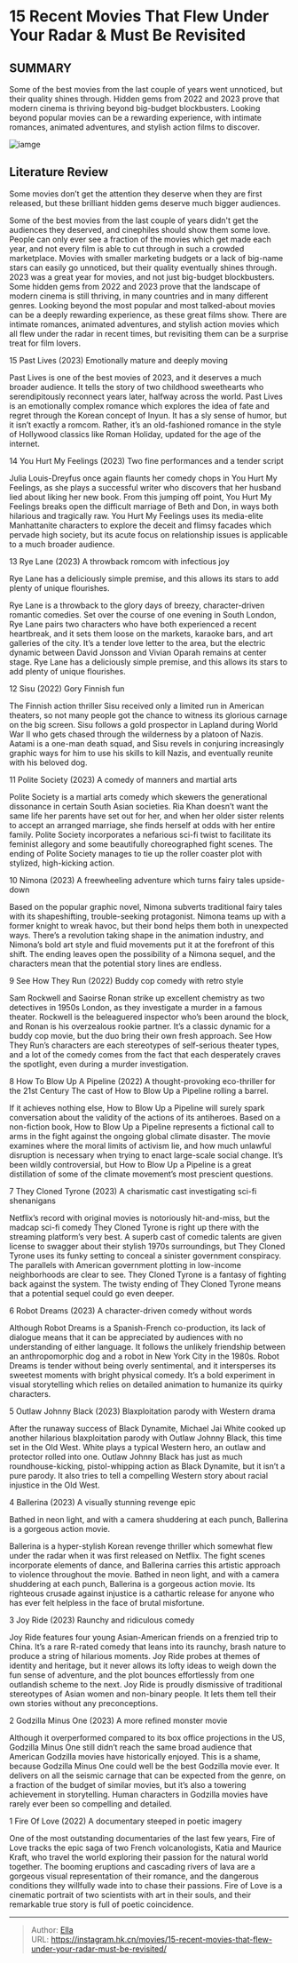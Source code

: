 # 15 Recent Movies That Flew Under Your Radar &amp; Must Be Revisited


## SUMMARY 


 Some of the best movies from the last couple of years went unnoticed, but their quality shines through. 
 Hidden gems from 2022 and 2023 prove that modern cinema is thriving beyond big-budget blockbusters. 
 Looking beyond popular movies can be a rewarding experience, with intimate romances, animated adventures, and stylish action films to discover. 

![iamge](https://static1.srcdn.com/wordpress/wp-content/uploads/2024/01/recent-movies-went-under-radar-hidden-gems.jpg)

## Literature Review

Some movies don’t get the attention they deserve when they are first released, but these brilliant hidden gems deserve much bigger audiences.




Some of the best movies from the last couple of years didn&#39;t get the audiences they deserved, and cinephiles should show them some love. People can only ever see a fraction of the movies which get made each year, and not every film is able to cut through in such a crowded marketplace. Movies with smaller marketing budgets or a lack of big-name stars can easily go unnoticed, but their quality eventually shines through.
2023 was a great year for movies, and not just big-budget blockbusters. Some hidden gems from 2022 and 2023 prove that the landscape of modern cinema is still thriving, in many countries and in many different genres. Looking beyond the most popular and most talked-about movies can be a deeply rewarding experience, as these great films show. There are intimate romances, animated adventures, and stylish action movies which all flew under the radar in recent times, but revisiting them can be a surprise treat for film lovers.









 








 15  Past Lives (2023) 
Emotionally mature and deeply moving
        

Past Lives is one of the best movies of 2023, and it deserves a much broader audience. It tells the story of two childhood sweethearts who serendipitously reconnect years later, halfway across the world. Past Lives is an emotionally complex romance which explores the idea of fate and regret through the Korean concept of Inyun. It has a sly sense of humor, but it isn’t exactly a romcom. Rather, it’s an old-fashioned romance in the style of Hollywood classics like Roman Holiday, updated for the age of the internet.





 14  You Hurt My Feelings (2023) 
Two fine performances and a tender script
        

Julia Louis-Dreyfus once again flaunts her comedy chops in You Hurt My Feelings, as she plays a successful writer who discovers that her husband lied about liking her new book. From this jumping off point, You Hurt My Feelings breaks open the difficult marriage of Beth and Don, in ways both hilarious and tragically raw. You Hurt My Feelings uses its media-elite Manhattanite characters to explore the deceit and flimsy facades which pervade high society, but its acute focus on relationship issues is applicable to a much broader audience.





 13  Rye Lane (2023) 
A throwback romcom with infectious joy


 







Rye Lane has a deliciously simple premise, and this allows its stars to add plenty of unique flourishes. 

Rye Lane is a throwback to the glory days of breezy, character-driven romantic comedies. Set over the course of one evening in South London, Rye Lane pairs two characters who have both experienced a recent heartbreak, and it sets them loose on the markets, karaoke bars, and art galleries of the city. It’s a tender love letter to the area, but the electric dynamic between David Jonsson and Vivian Oparah remains at center stage. Rye Lane has a deliciously simple premise, and this allows its stars to add plenty of unique flourishes.





 12  Sisu (2022) 
Gory Finnish fun
        

The Finnish action thriller Sisu received only a limited run in American theaters, so not many people got the chance to witness its glorious carnage on the big screen. Sisu follows a gold prospector in Lapland during World War II who gets chased through the wilderness by a platoon of Nazis. Aatami is a one-man death squad, and Sisu revels in conjuring increasingly graphic ways for him to use his skills to kill Nazis, and eventually reunite with his beloved dog.





 11  Polite Society (2023) 
A comedy of manners and martial arts
        

Polite Society is a martial arts comedy which skewers the generational dissonance in certain South Asian societies. Ria Khan doesn’t want the same life her parents have set out for her, and when her older sister relents to accept an arranged marriage, she finds herself at odds with her entire family. Polite Society incorporates a nefarious sci-fi twist to facilitate its feminist allegory and some beautifully choreographed fight scenes. The ending of Polite Society manages to tie up the roller coaster plot with stylized, high-kicking action.





 10  Nimona (2023) 
A freewheeling adventure which turns fairy tales upside-down


 







Based on the popular graphic novel, Nimona subverts traditional fairy tales with its shapeshifting, trouble-seeking protagonist. Nimona teams up with a former knight to wreak havoc, but their bond helps them both in unexpected ways. There’s a revolution taking shape in the animation industry, and Nimona’s bold art style and fluid movements put it at the forefront of this shift. The ending leaves open the possibility of a Nimona sequel, and the characters mean that the potential story lines are endless.





 9  See How They Run (2022) 
Buddy cop comedy with retro style
        

Sam Rockwell and Saoirse Ronan strike up excellent chemistry as two detectives in 1950s London, as they investigate a murder in a famous theater. Rockwell is the beleaguered inspector who’s been around the block, and Ronan is his overzealous rookie partner. It’s a classic dynamic for a buddy cop movie, but the duo bring their own fresh approach. See How They Run’s characters are each stereotypes of self-serious theater types, and a lot of the comedy comes from the fact that each desperately craves the spotlight, even during a murder investigation.





 8  How To Blow Up A Pipeline (2022) 
A thought-provoking eco-thriller for the 21st Century
       The cast of How to Blow Up a Pipeline rolling a barrel.  

If it achieves nothing else, How to Blow Up a Pipeline will surely spark conversation about the validity of the actions of its antiheroes. Based on a non-fiction book, How to Blow Up a Pipeline represents a fictional call to arms in the fight against the ongoing global climate disaster. The movie examines where the moral limits of activism lie, and how much unlawful disruption is necessary when trying to enact large-scale social change. It’s been wildly controversial, but How to Blow Up a Pipeline is a great distillation of some of the climate movement’s most prescient questions.





 7  They Cloned Tyrone (2023) 
A charismatic cast investigating sci-fi shenanigans
        

Netflix’s record with original movies is notoriously hit-and-miss, but the madcap sci-fi comedy They Cloned Tyrone is right up there with the streaming platform’s very best. A superb cast of comedic talents are given license to swagger about their stylish 1970s surroundings, but They Cloned Tyrone uses its funky setting to conceal a sinister government conspiracy. The parallels with American government plotting in low-income neighborhoods are clear to see. They Cloned Tyrone is a fantasy of fighting back against the system. The twisty ending of They Cloned Tyrone means that a potential sequel could go even deeper.





 6  Robot Dreams (2023) 
A character-driven comedy without words
        

Although Robot Dreams is a Spanish-French co-production, its lack of dialogue means that it can be appreciated by audiences with no understanding of either language. It follows the unlikely friendship between an anthropomorphic dog and a robot in New York City in the 1980s. Robot Dreams is tender without being overly sentimental, and it intersperses its sweetest moments with bright physical comedy. It’s a bold experiment in visual storytelling which relies on detailed animation to humanize its quirky characters.





 5  Outlaw Johnny Black (2023) 
Blaxploitation parody with Western drama
        

After the runaway success of Black Dynamite, Michael Jai White cooked up another hilarious blaxploitation parody with Outlaw Johnny Black, this time set in the Old West. White plays a typical Western hero, an outlaw and protector rolled into one. Outlaw Johnny Black has just as much roundhouse-kicking, pistol-whipping action as Black Dynamite, but it isn’t a pure parody. It also tries to tell a compelling Western story about racial injustice in the Old West.





 4  Ballerina (2023) 
A visually stunning revenge epic
        

Bathed in neon light, and with a camera shuddering at each punch, Ballerina is a gorgeous action movie. 

Ballerina is a hyper-stylish Korean revenge thriller which somewhat flew under the radar when it was first released on Netflix. The fight scenes incorporate elements of dance, and Ballerina carries this artistic approach to violence throughout the movie. Bathed in neon light, and with a camera shuddering at each punch, Ballerina is a gorgeous action movie. Its righteous crusade against injustice is a cathartic release for anyone who has ever felt helpless in the face of brutal misfortune.





 3  Joy Ride (2023) 
Raunchy and ridiculous comedy


 







Joy Ride features four young Asian-American friends on a frenzied trip to China. It’s a rare R-rated comedy that leans into its raunchy, brash nature to produce a string of hilarious moments. Joy Ride probes at themes of identity and heritage, but it never allows its lofty ideas to weigh down the fun sense of adventure, and the plot bounces effortlessly from one outlandish scheme to the next. Joy Ride is proudly dismissive of traditional stereotypes of Asian women and non-binary people. It lets them tell their own stories without any preconceptions.





 2  Godzilla Minus One (2023) 
A more refined monster movie
        

Although it overperformed compared to its box office projections in the US, Godzilla Minus One still didn’t reach the same broad audience that American Godzilla movies have historically enjoyed. This is a shame, because Godzilla Minus One could well be the best Godzilla movie ever. It delivers on all the seismic carnage that can be expected from the genre, on a fraction of the budget of similar movies, but it’s also a towering achievement in storytelling. Human characters in Godzilla movies have rarely ever been so compelling and detailed.





 1  Fire Of Love (2022) 
A documentary steeped in poetic imagery
        

One of the most outstanding documentaries of the last few years, Fire of Love tracks the epic saga of two French volcanologists, Katia and Maurice Kraft, who travel the world exploring their passion for the natural world together. The booming eruptions and cascading rivers of lava are a gorgeous visual representation of their romance, and the dangerous conditions they willfully wade into to chase their passions. Fire of Love is a cinematic portrait of two scientists with art in their souls, and their remarkable true story is full of poetic coincidence. 

---

> Author: [Ella](https://instagram.hk.cn/)  
> URL: https://instagram.hk.cn/movies/15-recent-movies-that-flew-under-your-radar-must-be-revisited/  

